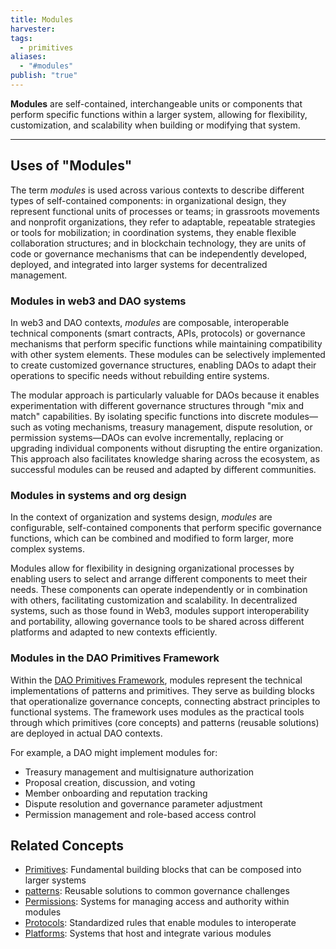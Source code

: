 ```yaml
---
title: Modules
harvester: 
tags:
  - primitives
aliases:
  - "#modules"
publish: "true"
---
```


**Modules** are self-contained, interchangeable units or components that perform specific functions within a larger system, allowing for flexibility, customization, and scalability when building or modifying that system.

---

## Uses of "Modules"

The term *modules* is used across various contexts to describe different types of self-contained components: in organizational design, they represent functional units of processes or teams; in grassroots movements and nonprofit organizations, they refer to adaptable, repeatable strategies or tools for mobilization; in coordination systems, they enable flexible collaboration structures; and in blockchain technology, they are units of code or governance mechanisms that can be independently developed, deployed, and integrated into larger systems for decentralized management.

### Modules in web3 and DAO systems

In web3 and DAO contexts, *modules* are composable, interoperable technical components (smart contracts, APIs, protocols) or governance mechanisms that perform specific functions while maintaining compatibility with other system elements. These modules can be selectively implemented to create customized governance structures, enabling DAOs to adapt their operations to specific needs without rebuilding entire systems.

The modular approach is particularly valuable for DAOs because it enables experimentation with different governance structures through "mix and match" capabilities. By isolating specific functions into discrete modules—such as voting mechanisms, treasury management, dispute resolution, or permission systems—DAOs can evolve incrementally, replacing or upgrading individual components without disrupting the entire organization. This approach also facilitates knowledge sharing across the ecosystem, as successful modules can be reused and adapted by different communities.

### Modules in systems and org design

In the context of organization and systems design, *modules* are configurable, self-contained components that perform specific governance functions, which can be combined and modified to form larger, more complex systems.

Modules allow for flexibility in designing organizational processes by enabling users to select and arrange different components to meet their needs. These components can operate independently or in combination with others, facilitating customization and scalability. In decentralized systems, such as those found in Web3, modules support interoperability and portability, allowing governance tools to be shared across different platforms and adapted to new contexts efficiently.

### Modules in the DAO Primitives Framework

Within the [DAO Primitives Framework](tags/primitives.md#), modules represent the technical implementations of patterns and primitives. They serve as building blocks that operationalize governance concepts, connecting abstract principles to functional systems. The framework uses modules as the practical tools through which primitives (core concepts) and patterns (reusable solutions) are deployed in actual DAO contexts.

For example, a DAO might implement modules for:
- Treasury management and multisignature authorization
- Proposal creation, discussion, and voting
- Member onboarding and reputation tracking
- Dispute resolution and governance parameter adjustment
- Permission management and role-based access control

## Related Concepts

- [Primitives](tags/primitives.md#.md#): Fundamental building blocks that can be composed into larger systems
- [patterns](tags/patterns.md#): Reusable solutions to common governance challenges
- [Permissions](tags/permissions.md#): Systems for managing access and authority within modules
- [Protocols](tags/protocols.md#): Standardized rules that enable modules to interoperate
- [Platforms](tags/platforms.md#): Systems that host and integrate various modules